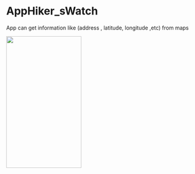 # AppHiker_sWatch
App can get information like (address , latitude, longitude ,etc) from maps 



<img src="https://user-images.githubusercontent.com/15935347/55671839-84ec6600-5894-11e9-8323-1d629f1a632d.png"  width="200" height="350" />
